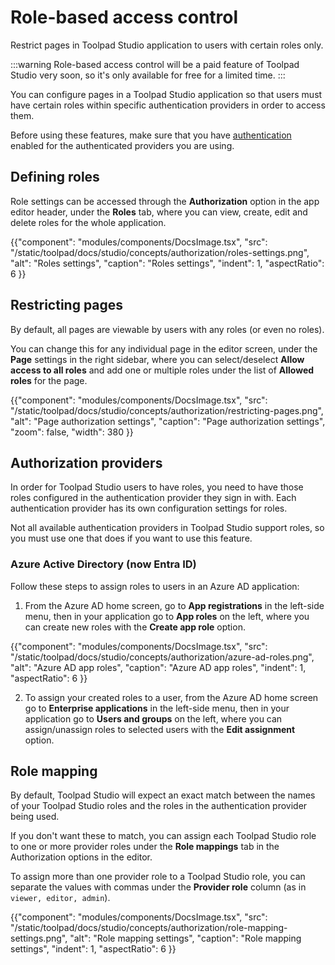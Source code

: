 # Role-based access control

<p class="description">Restrict pages in Toolpad Studio application to users with certain roles only.</p>

:::warning
Role-based access control will be a paid feature of Toolpad Studio very soon, so it's only available for free for a limited time.
:::

You can configure pages in a Toolpad Studio application so that users must have certain roles within specific authentication providers in order to access them.

Before using these features, make sure that you have [authentication](/toolpad/studio/concepts/authentication/) enabled for the authenticated providers you are using.

## Defining roles

Role settings can be accessed through the **Authorization** option in the app editor header, under the **Roles** tab, where you can view, create, edit and delete roles for the whole application.

{{"component": "modules/components/DocsImage.tsx", "src": "/static/toolpad/docs/studio/concepts/authorization/roles-settings.png", "alt": "Roles settings", "caption": "Roles settings", "indent": 1, "aspectRatio": 6 }}

## Restricting pages

By default, all pages are viewable by users with any roles (or even no roles).

You can change this for any individual page in the editor screen, under the **Page** settings in the right sidebar, where you can select/deselect **Allow access to all roles** and add one or multiple roles under the list of **Allowed roles** for the page.

{{"component": "modules/components/DocsImage.tsx", "src": "/static/toolpad/docs/studio/concepts/authorization/restricting-pages.png", "alt": "Page authorization settings", "caption": "Page authorization settings", "zoom": false, "width": 380 }}

## Authorization providers

In order for Toolpad Studio users to have roles, you need to have those roles configured in the authentication provider they sign in with. Each authentication provider has its own configuration settings for roles.

Not all available authentication providers in Toolpad Studio support roles, so you must use one that does if you want to use this feature.

### Azure Active Directory (now Entra ID)

Follow these steps to assign roles to users in an Azure AD application:

1. From the Azure AD home screen, go to **App registrations** in the left-side menu, then in your application go to **App roles** on the left, where you can create new roles with the **Create app role** option.

{{"component": "modules/components/DocsImage.tsx", "src": "/static/toolpad/docs/studio/concepts/authorization/azure-ad-roles.png", "alt": "Azure AD app roles", "caption": "Azure AD app roles", "indent": 1, "aspectRatio": 6 }}

2. To assign your created roles to a user, from the Azure AD home screen go to **Enterprise applications** in the left-side menu, then in your application go to **Users and groups** on the left, where you can assign/unassign roles to selected users with the **Edit assignment** option.

## Role mapping

By default, Toolpad Studio will expect an exact match between the names of your Toolpad Studio roles and the roles in the authentication provider being used.

If you don't want these to match, you can assign each Toolpad Studio role to one or more provider roles under the **Role mappings** tab in the Authorization options in the editor.

To assign more than one provider role to a Toolpad Studio role, you can separate the values with commas under the **Provider role** column (as in `viewer, editor, admin`).

{{"component": "modules/components/DocsImage.tsx", "src": "/static/toolpad/docs/studio/concepts/authorization/role-mapping-settings.png", "alt": "Role mapping settings", "caption": "Role mapping settings", "indent": 1, "aspectRatio": 6 }}

